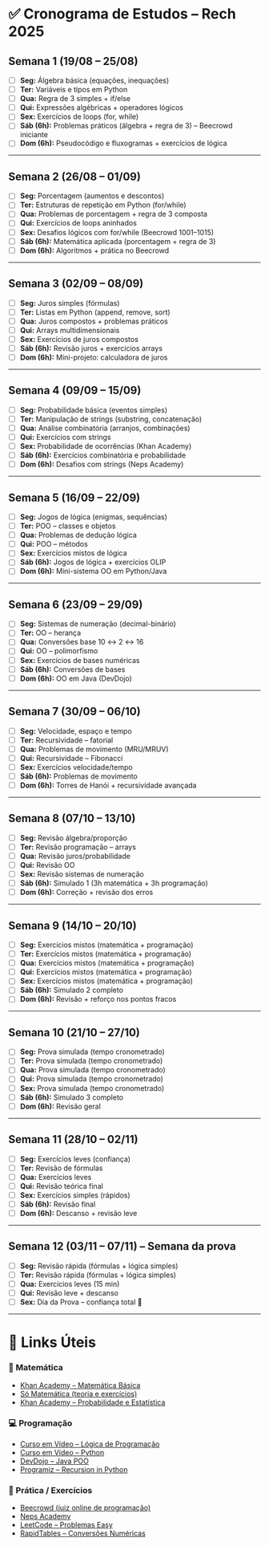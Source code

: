 # ✅ Cronograma de Estudos – Rech 2025

## Semana 1 (19/08 – 25/08)
- [ ] **Seg:** Álgebra básica (equações, inequações)  
- [ ] **Ter:** Variáveis e tipos em Python  
- [ ] **Qua:** Regra de 3 simples + if/else  
- [ ] **Qui:** Expressões algébricas + operadores lógicos  
- [ ] **Sex:** Exercícios de loops (for, while)  
- [ ] **Sáb (6h):** Problemas práticos (álgebra + regra de 3) – Beecrowd iniciante  
- [ ] **Dom (6h):** Pseudocódigo e fluxogramas + exercícios de lógica 

---

## Semana 2 (26/08 – 01/09)
- [ ] **Seg:** Porcentagem (aumentos e descontos)  
- [ ] **Ter:** Estruturas de repetição em Python (for/while)  
- [ ] **Qua:** Problemas de porcentagem + regra de 3 composta  
- [ ] **Qui:** Exercícios de loops aninhados  
- [ ] **Sex:** Desafios lógicos com for/while (Beecrowd 1001–1015)  
- [ ] **Sáb (6h):** Matemática aplicada (porcentagem + regra de 3)  
- [ ] **Dom (6h):** Algoritmos + prática no Beecrowd  

---

## Semana 3 (02/09 – 08/09)
- [ ] **Seg:** Juros simples (fórmulas)  
- [ ] **Ter:** Listas em Python (append, remove, sort)  
- [ ] **Qua:** Juros compostos + problemas práticos  
- [ ] **Qui:** Arrays multidimensionais  
- [ ] **Sex:** Exercícios de juros compostos  
- [ ] **Sáb (6h):** Revisão juros + exercícios arrays  
- [ ] **Dom (6h):** Mini-projeto: calculadora de juros  

---

## Semana 4 (09/09 – 15/09)
- [ ] **Seg:** Probabilidade básica (eventos simples)  
- [ ] **Ter:** Manipulação de strings (substring, concatenação)  
- [ ] **Qua:** Análise combinatória (arranjos, combinações)  
- [ ] **Qui:** Exercícios com strings  
- [ ] **Sex:** Probabilidade de ocorrências (Khan Academy)  
- [ ] **Sáb (6h):** Exercícios combinatória e probabilidade  
- [ ] **Dom (6h):** Desafios com strings (Neps Academy)  

---

## Semana 5 (16/09 – 22/09)
- [ ] **Seg:** Jogos de lógica (enigmas, sequências)  
- [ ] **Ter:** POO – classes e objetos  
- [ ] **Qua:** Problemas de dedução lógica  
- [ ] **Qui:** POO – métodos  
- [ ] **Sex:** Exercícios mistos de lógica  
- [ ] **Sáb (6h):** Jogos de lógica + exercícios OLIP  
- [ ] **Dom (6h):** Mini-sistema OO em Python/Java  

---

## Semana 6 (23/09 – 29/09)
- [ ] **Seg:** Sistemas de numeração (decimal-binário)  
- [ ] **Ter:** OO – herança  
- [ ] **Qua:** Conversões base 10 ↔ 2 ↔ 16  
- [ ] **Qui:** OO – polimorfismo  
- [ ] **Sex:** Exercícios de bases numéricas  
- [ ] **Sáb (6h):** Conversões de bases  
- [ ] **Dom (6h):** OO em Java (DevDojo)  

---

## Semana 7 (30/09 – 06/10)
- [ ] **Seg:** Velocidade, espaço e tempo  
- [ ] **Ter:** Recursividade – fatorial  
- [ ] **Qua:** Problemas de movimento (MRU/MRUV)  
- [ ] **Qui:** Recursividade – Fibonacci  
- [ ] **Sex:** Exercícios velocidade/tempo  
- [ ] **Sáb (6h):** Problemas de movimento  
- [ ] **Dom (6h):** Torres de Hanói + recursividade avançada  

---

## Semana 8 (07/10 – 13/10)
- [ ] **Seg:** Revisão álgebra/proporção  
- [ ] **Ter:** Revisão programação – arrays  
- [ ] **Qua:** Revisão juros/probabilidade  
- [ ] **Qui:** Revisão OO  
- [ ] **Sex:** Revisão sistemas de numeração  
- [ ] **Sáb (6h):** Simulado 1 (3h matemática + 3h programação)  
- [ ] **Dom (6h):** Correção + revisão dos erros  

---

## Semana 9 (14/10 – 20/10)
- [ ] **Seg:** Exercícios mistos (matemática + programação)  
- [ ] **Ter:** Exercícios mistos (matemática + programação)  
- [ ] **Qua:** Exercícios mistos (matemática + programação)  
- [ ] **Qui:** Exercícios mistos (matemática + programação)  
- [ ] **Sex:** Exercícios mistos (matemática + programação)  
- [ ] **Sáb (6h):** Simulado 2 completo  
- [ ] **Dom (6h):** Revisão + reforço nos pontos fracos  

---

## Semana 10 (21/10 – 27/10)
- [ ] **Seg:** Prova simulada (tempo cronometrado)  
- [ ] **Ter:** Prova simulada (tempo cronometrado)  
- [ ] **Qua:** Prova simulada (tempo cronometrado)  
- [ ] **Qui:** Prova simulada (tempo cronometrado)  
- [ ] **Sex:** Prova simulada (tempo cronometrado)  
- [ ] **Sáb (6h):** Simulado 3 completo  
- [ ] **Dom (6h):** Revisão geral  

---

## Semana 11 (28/10 – 02/11)
- [ ] **Seg:** Exercícios leves (confiança)  
- [ ] **Ter:** Revisão de fórmulas  
- [ ] **Qua:** Exercícios leves  
- [ ] **Qui:** Revisão teórica final  
- [ ] **Sex:** Exercícios simples (rápidos)  
- [ ] **Sáb (6h):** Revisão final  
- [ ] **Dom (6h):** Descanso + revisão leve  

---

## Semana 12 (03/11 – 07/11) – Semana da prova
- [ ] **Seg:** Revisão rápida (fórmulas + lógica simples)  
- [ ] **Ter:** Revisão rápida (fórmulas + lógica simples)  
- [ ] **Qua:** Exercícios leves (15 min)  
- [ ] **Qui:** Revisão leve + descanso  
- [ ] **Sex:** Dia da Prova – confiança total 💪  

---

# 🔗 Links Úteis

### 📘 Matemática
- [Khan Academy – Matemática Básica](https://pt.khanacademy.org/math)  
- [Só Matemática (teoria e exercícios)](https://www.somatematica.com.br)  
- [Khan Academy – Probabilidade e Estatística](https://pt.khanacademy.org/math/statistics-probability/probability-library)  

### 💻 Programação
- [Curso em Vídeo – Lógica de Programação](https://www.youtube.com/playlist?list=PLHz_AreHm4dmSj0MHol_aoNYCSGFqvfXV)  
- [Curso em Vídeo – Python](https://www.youtube.com/playlist?list=PLHz_AreHm4dm6wYOIW20Nyg12TAjmMGT-)  
- [DevDojo – Java POO](https://www.youtube.com/playlist?list=PL62G310vn6nHrMr1tFLNOYP_c73m6nAzL)  
- [Programiz – Recursion in Python](https://www.programiz.com/python-programming/recursion)  

### 🧩 Prática / Exercícios
- [Beecrowd (juiz online de programação)](https://www.beecrowd.com.br/)  
- [Neps Academy](https://neps.academy/)  
- [LeetCode – Problemas Easy](https://leetcode.com/problemset/all/?difficulty=EASY)  
- [RapidTables – Conversões Numéricas](https://www.rapidtables.com/convert/number/index.html)  
